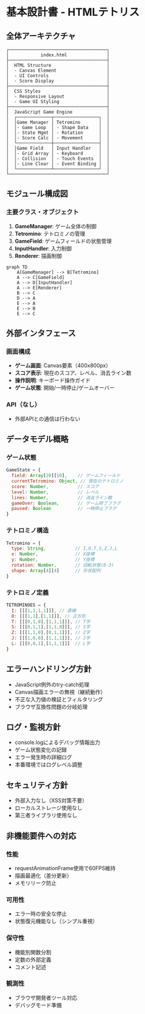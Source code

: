 # 基本設計書 - HTMLテトリス

## 全体アーキテクチャ

```
┌─────────────────────────────────────┐
│            index.html               │
├─────────────────────────────────────┤
│  HTML Structure                     │
│  - Canvas Element                   │
│  - UI Controls                      │
│  - Score Display                    │
├─────────────────────────────────────┤
│  CSS Styles                         │
│  - Responsive Layout                │
│  - Game UI Styling                  │
├─────────────────────────────────────┤
│  JavaScript Game Engine             │
│  ┌─────────────┬─────────────────┐  │
│  │Game Manager │ Tetromino       │  │
│  │- Game Loop  │ - Shape Data    │  │
│  │- State Mgmt │ - Rotation      │  │
│  │- Score Calc │ - Movement      │  │
│  └─────────────┼─────────────────┤  │
│  │Game Field   │ Input Handler   │  │
│  │- Grid Array │ - Keyboard      │  │
│  │- Collision  │ - Touch Events  │  │
│  │- Line Clear │ - Event Binding │  │
│  └─────────────┴─────────────────┘  │
└─────────────────────────────────────┘
```

## モジュール構成図

### 主要クラス・オブジェクト
1. **GameManager**: ゲーム全体の制御
2. **Tetromino**: テトロミノの管理
3. **GameField**: ゲームフィールドの状態管理
4. **InputHandler**: 入力制御
5. **Renderer**: 描画制御

```mermaid
graph TD
    A[GameManager] --> B[Tetromino]
    A --> C[GameField]
    A --> D[InputHandler]
    A --> E[Renderer]
    B --> C
    D --> A
    E --> A
    E --> B
    E --> C
```

## 外部インタフェース

### 画面構成
- **ゲーム画面**: Canvas要素（400x800px）
- **スコア表示**: 現在のスコア、レベル、消去ライン数
- **操作説明**: キーボード操作ガイド
- **ゲーム状態**: 開始/一時停止/ゲームオーバー

### API（なし）
- 外部APIとの通信は行わない

## データモデル概略

### ゲーム状態
```javascript
GameState = {
  field: Array[20][10],    // ゲームフィールド
  currentTetromino: Object, // 現在のテトロミノ
  score: Number,           // スコア
  level: Number,           // レベル
  lines: Number,           // 消去ライン数
  gameOver: Boolean,       // ゲーム終了フラグ
  paused: Boolean          // 一時停止フラグ
}
```

### テトロミノ構造
```javascript
Tetromino = {
  type: String,           // I,O,T,S,Z,J,L
  x: Number,              // X座標
  y: Number,              // Y座標
  rotation: Number,       // 回転状態(0-3)
  shape: Array[4][4]      // 形状配列
}
```

### テトロミノ定義
```javascript
TETROMINOES = {
  I: [[[1,1,1,1]]], // 直線
  O: [[[1,1],[1,1]]], // 正方形
  T: [[[0,1,0],[1,1,1]]], // T字
  S: [[[0,1,1],[1,1,0]]], // S字
  Z: [[[1,1,0],[0,1,1]]], // Z字
  J: [[[1,0,0],[1,1,1]]], // J字
  L: [[[0,0,1],[1,1,1]]]  // L字
}
```

## エラーハンドリング方針
- JavaScript例外のtry-catch処理
- Canvas描画エラーの無視（継続動作）
- 不正な入力値の検証とフィルタリング
- ブラウザ互換性問題の分岐処理

## ログ・監視方針
- console.logによるデバッグ情報出力
- ゲーム状態変化の記録
- エラー発生時の詳細ログ
- 本番環境ではログレベル調整

## セキュリティ方針
- 外部入力なし（XSS対策不要）
- ローカルストレージ使用なし
- 第三者ライブラリ使用なし

## 非機能要件への対応

### 性能
- requestAnimationFrame使用で60FPS維持
- 描画最適化（差分更新）
- メモリリーク防止

### 可用性
- エラー時の安全な停止
- 状態復元機能なし（シンプル重視）

### 保守性
- 機能別関数分割
- 定数の外部定義
- コメント記述

### 観測性
- ブラウザ開発者ツール対応
- デバッグモード準備